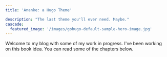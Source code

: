 ```yaml
---
title: 'Ananke: a Hugo Theme'

description: "The last theme you'll ever need. Maybe."
cascade:
  featured_image: '/images/gohugo-default-sample-hero-image.jpg'
---
```


Welcome to my blog with some of my work in progress. I've been working on this book idea. You can read some of the chapters below.
